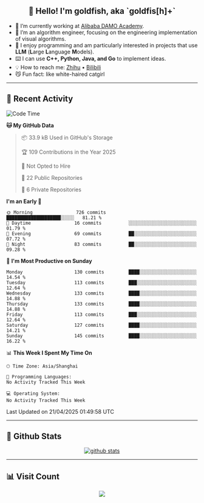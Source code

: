 
<h2 align="center">👋 Hello! I'm goldfish, aka `goldfis[h]+`</h2>

- 📍 I’m currently working at [Alibaba DAMO Academy](https://damo.alibaba.com/).  
- 🌱 I’m an algorithm engineer, focusing on the engineering implementation of visual algorithms.  
- 💬 I enjoy programming and am particularly interested in projects that use **LLM** (**L**arge **L**anguage **M**odels).   
- ⌨️ I can use **C++, Python, Java, and Go** to implement ideas.  
- 💡 How to reach me: [Zhihu](https://www.zhihu.com/people/goldfishh) • [Bilibili](https://space.bilibili.com/11349246)  
- 😼 Fun fact: like white-haired catgirl  

-------

## 🔧 Recent Activity

<!--START_SECTION:waka-->
![Code Time](http://img.shields.io/badge/Code%20Time-94%20hrs%2013%20mins-blue)

**🐱 My GitHub Data** 

> 📦 33.9 kB Used in GitHub's Storage 
 > 
> 🏆 109 Contributions in the Year 2025
 > 
> 🚫 Not Opted to Hire
 > 
> 📜 22 Public Repositories 
 > 
> 🔑 6 Private Repositories 
 > 
**I'm an Early 🐤** 

```text
🌞 Morning                726 commits         ████████████████████░░░░░   81.21 % 
🌆 Daytime                16 commits          ░░░░░░░░░░░░░░░░░░░░░░░░░   01.79 % 
🌃 Evening                69 commits          ██░░░░░░░░░░░░░░░░░░░░░░░   07.72 % 
🌙 Night                  83 commits          ██░░░░░░░░░░░░░░░░░░░░░░░   09.28 % 
```
📅 **I'm Most Productive on Sunday** 

```text
Monday                   130 commits         ████░░░░░░░░░░░░░░░░░░░░░   14.54 % 
Tuesday                  113 commits         ███░░░░░░░░░░░░░░░░░░░░░░   12.64 % 
Wednesday                133 commits         ████░░░░░░░░░░░░░░░░░░░░░   14.88 % 
Thursday                 133 commits         ████░░░░░░░░░░░░░░░░░░░░░   14.88 % 
Friday                   113 commits         ███░░░░░░░░░░░░░░░░░░░░░░   12.64 % 
Saturday                 127 commits         ████░░░░░░░░░░░░░░░░░░░░░   14.21 % 
Sunday                   145 commits         ████░░░░░░░░░░░░░░░░░░░░░   16.22 % 
```


📊 **This Week I Spent My Time On** 

```text
🕑︎ Time Zone: Asia/Shanghai

💬 Programming Languages: 
No Activity Tracked This Week

💻 Operating System: 
No Activity Tracked This Week
```


 Last Updated on 21/04/2025 01:49:58 UTC
<!--END_SECTION:waka-->

-------

## 📆 Github Stats

<p align="center">
    <a href="https://github.com/anuraghazra/github-readme-stats">
      <img src="https://github-readme-stats.vercel.app/api?username=goldfishh&show_icons=true&theme=dracula" alt="github stats" />
    </a>
</p>

-------

## 📊 Visit Count

<p align="center">
  <a href="https://count.getloli.com/"><img src="https://count.getloli.com/get/@:goldfishh?theme=rule34"></a>
</p>
